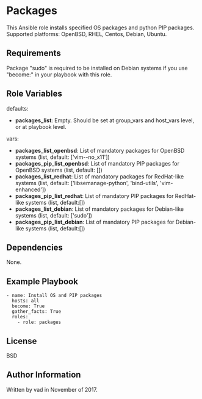 Packages
========

This Ansible role installs specified OS packages and python PIP packages. Supported platforms: OpenBSD, RHEL, Centos, Debian, Ubuntu.

Requirements
------------

Package "sudo" is required to be installed on Debian systems if you use "become:" in your playbook with this role.

Role Variables
--------------

defaults:
 - **packages_list**: Empty. Should be set at group_vars and host_vars level, or at playbook level.

vars:
 - **packages_list_openbsd**: List of mandatory packages for OpenBSD systems (list, default: ['vim--no_x11'])
 - **packages_pip_list_openbsd**: List of mandatory PIP packages for OpenBSD systems (list, default: [])
 - **packages_list_redhat**: List of mandatory packages for RedHat-like systems (list, default: ['libsemanage-python', 'bind-utils', 'vim-enhanced'])
 - **packages_pip_list_redhat**: List of mandatory PIP packages for RedHat-like systems (list, default:[])
 - **packages_list_debian**: List of mandatory packages for Debian-like systems (list, default: ['sudo'])
 - **packages_pip_list_debian**: List of mandatory PIP packages for Debian-like systems (list, default:[])

Dependencies
------------

None.

Example Playbook
----------------

    - name: Install OS and PIP packages
      hosts: all
      become: True
      gather_facts: True
      roles:
        - role: packages


License
-------

BSD

Author Information
------------------

Written by vad in November of 2017.
